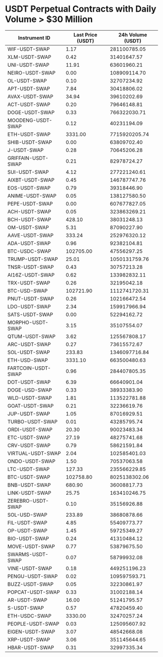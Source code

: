 # USDT Perpetual Contracts with Daily Volume > $30 Million

| Instrument ID | Last Price (USDT) | 24h Volume (USDT) |
|---------------|-------------------|-------------------|
| WIF-USDT-SWAP | 1.17 | 281100785.05 |
| XLM-USDT-SWAP | 0.42 | 31401647.57 |
| UNI-USDT-SWAP | 11.91 | 63601960.21 |
| NEIRO-USDT-SWAP | 0.00 | 108909114.70 |
| OL-USDT-SWAP | 0.10 | 32707234.92 |
| APT-USDT-SWAP | 7.84 | 30418806.02 |
| AVAX-USDT-SWAP | 34.94 | 39610202.69 |
| ACT-USDT-SWAP | 0.20 | 79646148.81 |
| DOGE-USDT-SWAP | 0.33 | 766322030.71 |
| MOODENG-USDT-SWAP | 0.12 | 40231194.09 |
| ETH-USDT-SWAP | 3331.00 | 7715920205.74 |
| SHIB-USDT-SWAP | 0.00 | 63809702.40 |
| J-USDT-SWAP | 0.28 | 70645206.28 |
| GRIFFAIN-USDT-SWAP | 0.21 | 82978724.27 |
| SUI-USDT-SWAP | 4.12 | 277221240.61 |
| AIXBT-USDT-SWAP | 0.45 | 146787747.76 |
| EOS-USDT-SWAP | 0.79 | 39318446.90 |
| ANIME-USDT-SWAP | 0.05 | 138127580.50 |
| PEPE-USDT-SWAP | 0.00 | 607677827.05 |
| ACH-USDT-SWAP | 0.05 | 323863269.21 |
| BCH-USDT-SWAP | 428.10 | 38031248.13 |
| OM-USDT-SWAP | 5.31 | 87090227.90 |
| AAVE-USDT-SWAP | 333.24 | 252976320.12 |
| ADA-USDT-SWAP | 0.96 | 92382104.81 |
| BTC-USDC-SWAP | 102705.00 | 47556297.25 |
| TRUMP-USDT-SWAP | 25.01 | 1050131759.76 |
| TNSR-USDT-SWAP | 0.43 | 30757213.28 |
| AI16Z-USDT-SWAP | 0.62 | 133982832.11 |
| TRX-USDT-SWAP | 0.26 | 32195042.18 |
| BTC-USD-SWAP | 102721.90 | 1112741720.31 |
| PNUT-USDT-SWAP | 0.26 | 102166472.54 |
| LDO-USDT-SWAP | 2.34 | 159917966.94 |
| SATS-USDT-SWAP | 0.00 | 52294162.72 |
| MORPHO-USDT-SWAP | 3.15 | 35107554.07 |
| QTUM-USDT-SWAP | 3.62 | 125567808.17 |
| ARC-USDT-SWAP | 0.27 | 73615572.67 |
| SOL-USDT-SWAP | 233.83 | 1346097716.84 |
| ETH-USD-SWAP | 3331.10 | 663500480.63 |
| FARTCOIN-USDT-SWAP | 0.96 | 284407805.35 |
| DOT-USDT-SWAP | 6.39 | 66640901.04 |
| DOGE-USD-SWAP | 0.33 | 38933383.90 |
| WLD-USDT-SWAP | 1.81 | 113522781.88 |
| GOAT-USDT-SWAP | 0.21 | 32236619.76 |
| JUP-USDT-SWAP | 1.05 | 87016929.51 |
| TURBO-USDT-SWAP | 0.01 | 43285795.74 |
| ORDI-USDT-SWAP | 20.30 | 90023483.34 |
| ETC-USDT-SWAP | 27.19 | 48275741.68 |
| CRV-USDT-SWAP | 0.79 | 58621591.84 |
| VIRTUAL-USDT-SWAP | 2.04 | 102585401.03 |
| ONDO-USDT-SWAP | 1.50 | 70537063.58 |
| LTC-USDT-SWAP | 127.33 | 235566229.85 |
| BTC-USDT-SWAP | 102758.80 | 8025138302.06 |
| BNB-USDT-SWAP | 680.90 | 36008817.73 |
| LINK-USDT-SWAP | 25.75 | 163410246.75 |
| ZEREBRO-USDT-SWAP | 0.10 | 35156926.88 |
| SOL-USD-SWAP | 233.89 | 38680878.66 |
| FIL-USDT-SWAP | 4.85 | 55409773.77 |
| OP-USDT-SWAP | 1.45 | 59725349.27 |
| BIO-USDT-SWAP | 0.24 | 41310484.12 |
| MOVE-USDT-SWAP | 0.77 | 53879675.50 |
| SWARMS-USDT-SWAP | 0.07 | 58799932.08 |
| VINE-USDT-SWAP | 0.18 | 449251196.23 |
| PENGU-USDT-SWAP | 0.02 | 109597593.71 |
| BUZZ-USDT-SWAP | 0.05 | 32230861.97 |
| POPCAT-USDT-SWAP | 0.33 | 31002188.14 |
| AR-USDT-SWAP | 16.00 | 51241795.57 |
| S-USDT-SWAP | 0.57 | 47820459.40 |
| ETH-USDC-SWAP | 3330.00 | 32470257.24 |
| PEOPLE-USDT-SWAP | 0.03 | 125095607.92 |
| EIGEN-USDT-SWAP | 3.07 | 48542668.08 |
| XRP-USDT-SWAP | 3.06 | 351145644.65 |
| HBAR-USDT-SWAP | 0.31 | 32997335.34 |
